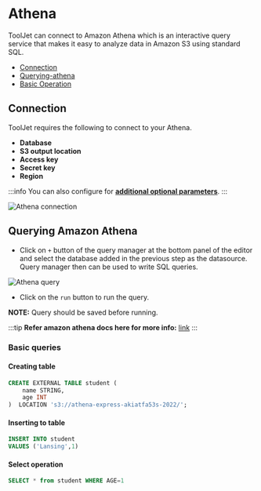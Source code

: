 
# Athena

ToolJet can connect to Amazon Athena which is an interactive query service that makes it easy to analyze data in Amazon S3 using standard SQL.

- [Connection](#connection)
- [Querying-athena](#querying-amazon-athena)
- [Basic Operation](#basic-queries)

## Connection

ToolJet requires the following to connect to your Athena.

- **Database**
- **S3 output location**
- **Access key**
- **Secret key**
- **Region**

:::info
You can also configure for **[additional optional parameters](https://github.com/ghdna/athena-express)**.
:::


<img className="screenshot-full" src="/img/datasource-reference/athena/athena-connection.png" alt="Athena connection" />


## Querying Amazon Athena

- Click on `+` button of the query manager at the bottom panel of the editor and select the database added in the previous step as the datasource. Query manager then can be used to write SQL queries.


<img className="screenshot-full" src="/img/datasource-reference/athena/athena-query.png" alt="Athena query" />


- Click on the `run` button to run the query. 

**NOTE:** Query should be saved before running.

:::tip
**Refer amazon athena docs here for more info:** [link](https://docs.aws.amazon.com/athena/latest/ug/what-is.html)
:::

### Basic queries

#### Creating table 


```sql
CREATE EXTERNAL TABLE student (
    name STRING,
    age INT
)  LOCATION 's3://athena-express-akiatfa53s-2022/';
```

#### Inserting to table

```sql
INSERT INTO student
VALUES ('Lansing',1)
```

#### Select operation

```sql
SELECT * from student WHERE AGE=1
```
